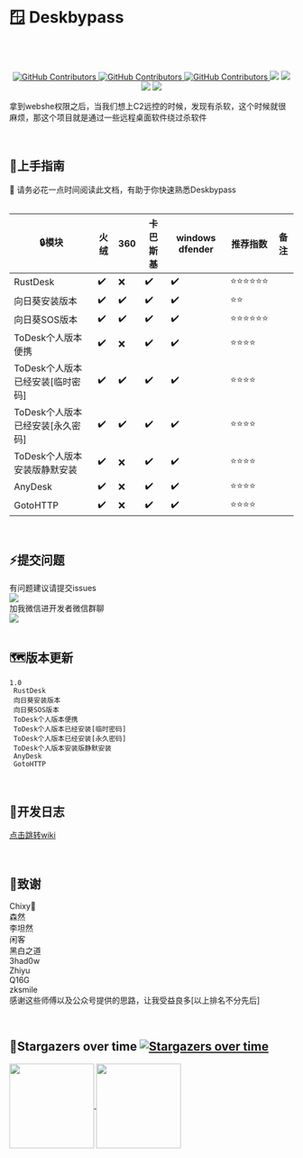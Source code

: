  # :window:	Deskbypass
<br/><br/>
  <p align="center">
    <a href="https://www.one-fox.cn/">
      <img alt="GitHub Contributors" src="https://img.shields.io/badge/%E5%AE%89%E5%85%A8%E5%9B%A2%E9%98%9F-One--fox-pink" />
    </a>
    <a href="https://taoyuan.cool/">
      <img alt="GitHub Contributors" src="https://img.shields.io/badge/%E5%8D%9A%E5%AE%A2-taoyuan.cool-blue" />
    </a>
    <a href="https://taoyuan.cool/">
      <img alt="GitHub Contributors" src="https://img.shields.io/badge/%E4%BD%9C%E8%80%85-%E5%BC%B1%E9%B8%A1-red" />
    </a>
    <img src="https://img.shields.io/badge/WeChat-vivo50KFCKFC-black">
    <img src="https://badgen.net/github/stars/RuoJi6/Deskbypass/?icon=github&color=black">
    <img src="https://badgen.net/github/issues/RuoJi6/Deskbypass">
    <a href="https://flowus.cn/share/134f2136-1c04-46fb-b1c1-693975dc42ee">
     <img src="https://img.shields.io/badge/%E6%96%87%E5%BA%93-wiki-yellow">
    </a>
</p>

拿到webshe权限之后，当我们想上C2远控的时候，发现有杀软，这个时候就很麻烦，那这个项目就是通过一些远程桌面软件绕过杀软件

<br/>

## 🚀上手指南

📢 请务必花一点时间阅读此文档，有助于你快速熟悉Deskbypass
<br/><br/>

| :lock:模块                       | 火绒               | 360                | 卡巴斯基           | windows dfender    | 推荐指数 | 备注 |
| -------------------------------- | ------------------ | ------------------ | ------------------ | ------------------ | -------- | ---- |
| RustDesk                         | :heavy_check_mark: | :x:                | :heavy_check_mark: | :heavy_check_mark: |    :star::star::star::star::star::star:      |      |
| 向日葵安装版本                   | :heavy_check_mark: | :heavy_check_mark: | :heavy_check_mark: | :heavy_check_mark: |     :star::star:     |      |
| 向日葵SOS版本                    | :heavy_check_mark: | :heavy_check_mark: | :heavy_check_mark: | :heavy_check_mark: |       :star::star::star::star::star::star:   |      |
| ToDesk个人版本便携               | :heavy_check_mark: | :x:                | :heavy_check_mark: | :heavy_check_mark: |     :star::star::star::star:     |      |
| ToDesk个人版本已经安装[临时密码] | :heavy_check_mark: | :heavy_check_mark: | :heavy_check_mark: | :heavy_check_mark: |      :star::star::star::star:    |      |
| ToDesk个人版本已经安装[永久密码] | :heavy_check_mark: | :heavy_check_mark: | :heavy_check_mark: | :heavy_check_mark: |      :star::star::star::star:   |      |
| ToDesk个人版本安装版静默安装     | :heavy_check_mark: | :x:                | :heavy_check_mark: | :heavy_check_mark: |      :star::star::star::star:    |      |
| AnyDesk                          | :heavy_check_mark: | :x:                | :heavy_check_mark: | :heavy_check_mark: |   :star::star::star::star:       |      |
| GotoHTTP                         | :heavy_check_mark: | :x:                | :heavy_check_mark: | :heavy_check_mark: |      :star::star::star::star:    |      |

<br/>

## :zap:提交问题
有问题建议请提交issues<br/>
<a href="https://github.com/RuoJi6/HackerPermKeeper/issues"><img src="https://badgen.net/github/issues/RuoJi6/HackerPermKeeper"></a>
<br/>
加我微信进开发者微信群聊 
<br/><img src="https://img.shields.io/badge/WeChat-vivo50KFCKFC-green">
<br/>
<br/>

## :world_map:版本更新
```
1.0 
 RustDesk
 向日葵安装版本
 向日葵SOS版本
 ToDesk个人版本便携
 ToDesk个人版本已经安装[临时密码]
 ToDesk个人版本已经安装[永久密码]
 ToDesk个人版本安装版静默安装
 AnyDesk
 GotoHTTP
```

<br/>

## :beginner:开发日志
<a href="https://flowus.cn/share/134f2136-1c04-46fb-b1c1-693975dc42ee">点击跳转wiki</a>

<br/>

## :clap:致谢
Chixy👑<br/>
森然<br/>
李坦然<br/>
闲客<br/>
黑白之道<br/>
3had0w<br/>
Zhiyu<br/>
Q16G<br/>
zksmile<br/>
感谢这些师傅以及公众号提供的思路，让我受益良多[以上排名不分先后]

<br/>


## :star2:Stargazers over time [![Stargazers over time](https://starchart.cc/RuoJi6/Deskbypass.svg)](https://starchart.cc/RuoJi6/Deskbypass)

<a href="https://github.com/RuoJi6">
  <img height=150 align="center" src="https://github-readme-stats.vercel.app/api?username=RuoJi6"/>
</a>
<a href="https://github.com/RuoJi6/Deskbypass/">
  <img height=150 align="center" src="https://github-readme-stats.vercel.app/api/top-langs?username=RuoJi6&layout=compact&langs_count=8&card_width=320" />
</a>
